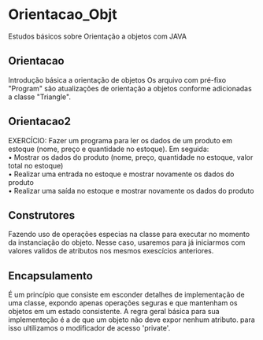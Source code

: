 # Orientacao_Objt
Estudos básicos sobre Orientação a objetos com JAVA

<h2>Orientacao</h2>
Introdução básica a orientação de objetos
Os arquivo com pré-fixo "Program" são atualizações de orientação a objetos conforme adicionadas a classe "Triangle". 

<h2>Orientacao2</h2>
EXERCÍCIO: Fazer um programa para ler os dados de um produto em estoque (nome, preço e
quantidade no estoque). Em seguida:<br>
• Mostrar os dados do produto (nome, preço, quantidade no estoque, valor total no
estoque)<br>
• Realizar uma entrada no estoque e mostrar novamente os dados do produto<br>
• Realizar uma saída no estoque e mostrar novamente os dados do produto<br>

<h2>Construtores</h2>
Fazendo uso de operações especias na classe para executar no momento da instanciação do objeto. Nesse caso, usaremos para já iniciarmos com valores validos de atributos nos mesmos exescícios anteriores.

<h2>Encapsulamento</h2>
É um princípio que consiste em esconder detalhes de implementação de uma classe, expondo apenas operações seguras e que mantenham os objetos em um estado consistente. A regra geral básica para sua implementeção é a de que um objeto não deve expor nenhum atributo. para isso ultilizamos o modificador de acesso 'private'.